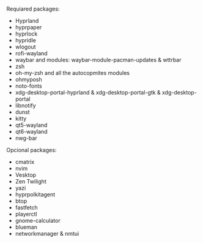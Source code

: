 Requiared packages:
- Hyprland
- hyprpaper
- hyprlock
- hypridle
- wlogout
- rofi-wayland
- waybar and modules: waybar-module-pacman-updates & wttrbar
- zsh
- oh-my-zsh and all the autocopmites modules
- ohmyposh
- noto-fonts
- xdg-desktop-portal-hyprland & xdg-desktop-portal-gtk & xdg-desktop-portal
- libnotify
- dunst
- kitty
- qt5-wayland 
- qt6-wayland
- nwg-bar

Opcional packages:
- cmatrix
- nvim
- Vesktop
- Zen Twilight
- yazi
- hyprpolkitagent
- btop
- fastfetch
- playerctl
- gnome-calculator
- blueman
- networkmanager & nmtui
